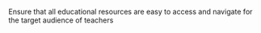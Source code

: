Ensure that all educational resources are easy to access and navigate for the target audience of teachers
